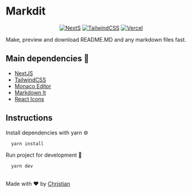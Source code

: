 # Markdit

<div align="center">

  <!-- ### <img src="https://github.com/Chris-specs/markdit/blob/master/public/assets/images/logo.svg" height="250px"/> -->

  [![NextS](https://img.shields.io/badge/next.js-000000?style=for-the-badge&logo=nextdotjs&logoColor=white)](https://nextjs.org/)
  [![TailwindCSS](https://img.shields.io/badge/Tailwind_CSS-38B2AC?style=for-the-badge&logo=tailwind-css&logoColor=white)](https://tailwindcss.com/)
  [![Vercel](https://img.shields.io/badge/Vercel-000000?style=for-the-badge&logo=vercel&logoColor=white)](https://vercel.com/)
  
</div>

Make, preview and download README.MD and any markdown files fast.

## Main dependencies 🧱

 - [NextJS](https://nextjs.org/)
 - [TailwindCSS](https://tailwindcss.com/)
 - [Monaco Editor](https://microsoft.github.io/monaco-editor/)
 - [Markdown It](https://github.com/markdown-it/markdown-it)
 - [React Icons](https://react-icons.github.io/react-icons/)
  
## Instructions

Install dependencies with yarn ⚙️

```bash 
  yarn install
```

Run project for development 🚧

```bash 
  yarn dev
```

## 
Made with ❤️ by [Christian](https://github.com/Chris-specs)